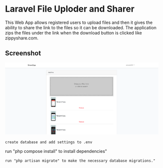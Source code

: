 # Laravel File Uploder and Sharer

This Web App allows registered users to upload files and then it gives the ability to share the link to the files so it can be downloaded. The application zips the files under the link when the download button is clicked like zippyshare.com.

<h2 id="screenshots">Screenshot</h2>

![](assets/1.png)



```
create database and add settings to .env 
```
run "php compose install" to install dependencies"
```
run "php artisan migrate" to make the necessary database migrations."
```
